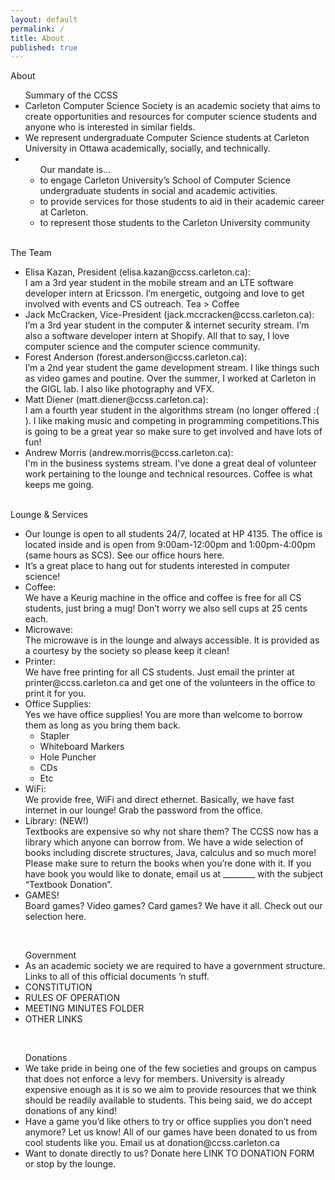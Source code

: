 ```yaml
---
layout: default
permalink: /
title: About
published: true
---
```

<html>
<body>
About
<ul>Summary of the CCSS
	<li>Carleton Computer Science Society is an academic society that aims to create opportunities and resources for computer science students and anyone who is interested in similar fields.</li>
	<li>We represent undergraduate Computer Science students at Carleton University in Ottawa academically, socially, and technically.</li>
	<li>
		<ul>Our mandate is…
			<li>to engage Carleton University’s School of Computer Science undergraduate students in social and academic activities.</li>
			<li>to provide services for those students to aid in their academic career at Carleton.</li>
			<li>to represent those students to the Carleton University community</li>
		</ul>
	</li>
</ul>
<br>
The Team
<ul>
	<li>Elisa Kazan, President (elisa.kazan@ccss.carleton.ca):<br>
    I am a 3rd year student in the mobile stream and an LTE software developer intern at Ericsson. I’m energetic, outgoing and love to get involved with events and CS outreach. Tea > Coffee 
	</li>
	<li>Jack McCracken, Vice-President (jack.mccracken@ccss.carleton.ca):<br>
    I’m a 3rd year student in the computer & internet security stream. I’m also a software developer intern at Shopify. All that to say, I love computer science and the computer science community.
    </li>
	<li>Forest Anderson (forest.anderson@ccss.carleton.ca):<br>
	I’m a 2nd year student the game development stream. I like things such as video games and poutine. Over the summer, I worked at Carleton in the GIGL lab. I also like photography and VFX.</li>
	<li>Matt Diener (matt.diener@ccss.carleton.ca):<br>
	I am a fourth year student in the algorithms stream (no longer offered :( ). I like making music and competing in programming competitions.This is going to be a great year so make sure to get involved and have lots of fun!
    </li>
	<li>Andrew Morris (andrew.morris@ccss.carleton.ca):<br>
	I'm in the business systems stream. I’ve done a great deal of volunteer work pertaining to the lounge and technical resources. Coffee is what keeps me going.
    </li>
</ul>
<br>
Lounge & Services
<ul>
	<li>Our lounge is open to all students 24/7, located at HP 4135. The office is located inside and is open from 9:00am-12:00pm and 1:00pm-4:00pm (same hours as SCS). See our office hours here.</li>
    <li>It’s a great place to hang out for students interested in computer science!</li>
	<li>Coffee:<br>
	We have a Keurig machine in the office and coffee is free for all CS students, just bring a mug! Don’t worry we also sell cups at 25 cents each.</li>
	<li>Microwave:<br>
	The microwave is in the lounge and always accessible. It is provided as a courtesy by the society so please keep it clean!</li>
	<li>Printer:<br>
	We have free printing for all CS students. Just email the printer at printer@ccss.carleton.ca and get one of the volunteers in the office to print it for you.</li>
	<li>Office Supplies:<br>
	Yes we have office supplies! You are more than welcome to borrow them as long as you bring them back.<br> 
    <ul>
    	<li>Stapler</li>
		<li>Whiteboard Markers</li>
		<li>Hole Puncher</li>
		<li>CDs</li>
		<li>Etc</li>
	</ul>
	<li>WiFi:<br>
    We provide free, WiFi and direct ethernet. Basically, we have fast internet in our lounge! Grab the password from the office.</li>
	<li>Library: (NEW!)<br>
	Textbooks are expensive so why not share them? The CCSS now has a library which anyone can borrow from. We have a wide selection of books including discrete structures, Java, calculus and so much more!<br>
	Please make sure to return the books when you’re done with it. If you have book you would like to donate, email us at ________ with the subject “Textbook Donation”.</li>
	<li>GAMES!<br>
    Board games? Video games? Card games? We have it all. Check out our selection here.</li>
</ul>
<br>
<ul>Government
	<li>As an academic society we are required to have a government structure. Links to all of this official documents ‘n stuff.</li>
	<li>CONSTITUTION</li>
	<li>RULES OF OPERATION</li>
	<li>MEETING MINUTES FOLDER</li>
	<li>OTHER LINKS</li>
</ul>
<br>
<ul>Donations<br>
	<li>We take pride in being one of the few societies and groups on campus that does not enforce a levy for members. University is already expensive enough as it is so we aim to provide resources that we think should be readily available to students. This being said, we do accept donations of any kind!</li>
	<li>Have a game you’d like others to try or office supplies you don’t need anymore? Let us know! All of our games have been donated to us from cool students like you. Email us at donation@ccss.carleton.ca</li>
    <li>Want to donate directly to us? Donate here LINK TO DONATION FORM or stop by the lounge.</li>
</ul>
</body>
</html>

